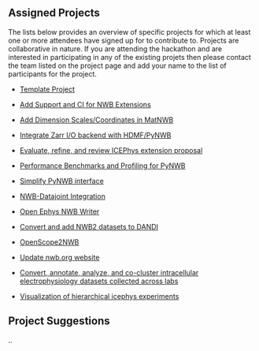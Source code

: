 ## Assigned Projects

The lists below provides an overview of specific projects for which at least one or more attendees have signed up for to contribute to. Projects are collaborative in nature. If you are attending the hackathon and are interested in participating in any of the existing projets then please contact the team listed on the project page and add your name to the list of participants for the project.

* [Template Project](template)

* [Add Support and CI for NWB Extensions](ExtensionsCI)
* [Add Dimension Scales/Coordinates in MatNWB](DimScalesMatlab)
* [Integrate Zarr I/O backend with HDMF/PyNWB](zarrio)
* [Evaluate, refine, and review ICEPhys extension proposal](icephys_extension)
* [Performance Benchmarks and Profiling for PyNWB](benchmark_profile)
* [Simplify PyNWB interface](DeBoilerPlateNWB)
* [NWB-Datajoint Integration](NWB_DataJoint_Integration)
* [Open Ephys NWB Writer](Open_Ephys_NWB_Writer)
* [Convert and add NWB2 datasets to DANDI](NWB2.0Datasets)
* [OpenScope2NWB](OpenScope2NWB)
* [Update nwb.org website](update_nwb_website)
* [Convert, annotate, analyze, and co-cluster intracellular electrophysiology datasets collected across labs](icephys_meta_analysis)
* [Visualization of hierarchical icephys experiments](icephys_extension_widget)

## Project Suggestions

..
